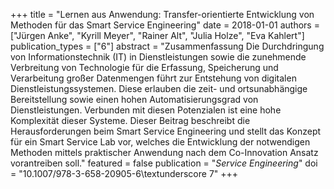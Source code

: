 +++
title = "Lernen aus Anwendung: Transfer-orientierte Entwicklung von Methoden für das Smart Service Engineering"
date = 2018-01-01
authors = ["Jürgen Anke", "Kyrill Meyer", "Rainer Alt", "Julia Holze", "Eva Kahlert"]
publication_types = ["6"]
abstract = "Zusammenfassung Die Durchdringung von Informationstechnik (IT) in Dienstleistungen sowie die zunehmende Verbreitung von Technologie für die Erfassung, Speicherung und Verarbeitung großer Datenmengen führt zur Entstehung von digitalen Dienstleistungssystemen. Diese erlauben die zeit- und ortsunabhängige Bereitstellung sowie einen hohen Automatisierungsgrad von Dienstleistungen. Verbunden mit diesen Potenzialen ist eine hohe Komplexität dieser Systeme. Dieser Beitrag beschreibt die Herausforderungen beim Smart Service Engineering und stellt das Konzept für ein Smart Service Lab vor, welches die Entwicklung der notwendigen Methoden mittels praktischer Anwendung nach dem Co-Innovation Ansatz vorantreiben soll."
featured = false
publication = "*Service Engineering*"
doi = "10.1007/978-3-658-20905-6\textunderscore 7"
+++

